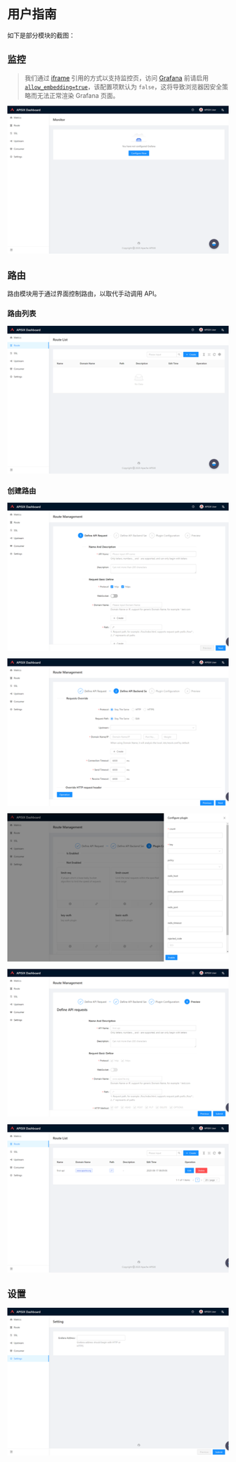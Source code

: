 <!--
#
# Licensed to the Apache Software Foundation (ASF) under one or more
# contributor license agreements.  See the NOTICE file distributed with
# this work for additional information regarding copyright ownership.
# The ASF licenses this file to You under the Apache License, Version 2.0
# (the "License"); you may not use this file except in compliance with
# the License.  You may obtain a copy of the License at
#
#     http://www.apache.org/licenses/LICENSE-2.0
#
# Unless required by applicable law or agreed to in writing, software
# distributed under the License is distributed on an "AS IS" BASIS,
# WITHOUT WARRANTIES OR CONDITIONS OF ANY KIND, either express or implied.
# See the License for the specific language governing permissions and
# limitations under the License.
#
-->

# 用户指南

如下是部分模块的截图：

## 监控

> 我们通过 [iframe](https://developer.mozilla.org/en-US/docs/Web/HTML/Element/iframe) 引用的方式以支持监控页，访问 [Grafana](https://grafana.com/) 前请启用 [`allow_embedding=true`](https://grafana.com/docs/grafana/latest/administration/configuration/#allow_embedding)，该配置项默认为 `false`，这将导致浏览器因安全策略而无法正常渲染 Grafana 页面。

![metrics-en](./images/metrics-en.png)

## 路由

路由模块用于通过界面控制路由，以取代手动调用 API。

### 路由列表

![route-list](./images/route-list-en.png)

### 创建路由

![route-create-step1-en](./images/route-create-step1-en.png)

![route-create-step2-en](./images/route-create-step2-en.png)

![route-create-step3-en](./images/route-create-step3-en.png)

![route-create-step4-en](./images/route-create-step4-en.png)

![route-create-done-list-en](./images/route-create-done-list-en.png)

## 设置

![setting](./images/setting-en.png)
